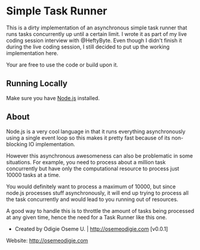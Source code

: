 # Simple Task Runner

This is a dirty implementation of an asynchronous simple task runner that runs tasks concurrently up until a certain limit. I wrote it as part of my live coding session interview with @HeftyByte. Even though I didn't finish it during the live coding session, I still decided to put up the working implementation here.

Your are free to use the code or build upon it.


## Running Locally

Make sure you have [Node.js](http://nodejs.org/) installed.


## About

Node.js is a very cool language in that it runs everything asynchronously using a single event loop so this makes it pretty fast because of its non-blocking IO implementation.

However this asynchronous awesomeness can also be problematic in some situations. For example, you need to process about a million task concurrently but have only the computational resource to process just 10000 tasks at a time.

You would definitely want to process a maximum of 10000, but since node.js processes stuff asynchronously, it will end up trying to process all the task concurrently and would lead to you running out of resources.

A good way to handle this is to throttle the amount of tasks being processed at any given time, hence the need for a Task Runner like this one.


- Created by Odigie Oseme U. | http://osemeodigie.com [v0.0.1]

Website: http://osemeodigie.com

